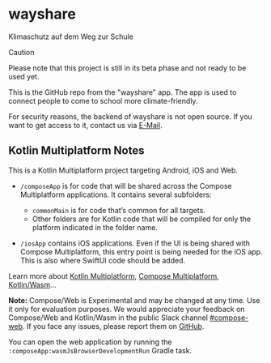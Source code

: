 # wayshare
Klimaschutz auf dem Weg zur Schule

> [!CAUTION]
> Please note that this project is still in its beta phase and not ready to be used yet.

This is the GitHub repo from the "wayshare" app. The app is used to connect people to come to school more climate-friendly.

For security reasons, the backend of wayshare is not open source. If you want to get access to it, contact us via [E-Mail](mailto:support@wayshare.de).

## Kotlin Multiplatform Notes
This is a Kotlin Multiplatform project targeting Android, iOS and Web.

* `/composeApp` is for code that will be shared across the Compose Multiplatform applications.
  It contains several subfolders:
  - `commonMain` is for code that’s common for all targets.
  - Other folders are for Kotlin code that will be compiled for only the platform indicated in the folder name.

* `/iosApp` contains iOS applications. Even if the UI is being shared with Compose Multiplatform, 
  this entry point is being needed for the iOS app. This is also where SwiftUI code should be added.


Learn more about [Kotlin Multiplatform](https://www.jetbrains.com/help/kotlin-multiplatform-dev/get-started.html),
[Compose Multiplatform](https://github.com/JetBrains/compose-multiplatform/#compose-multiplatform),
[Kotlin/Wasm](https://kotl.in/wasm/)…

**Note:** Compose/Web is Experimental and may be changed at any time. Use it only for evaluation purposes.
We would appreciate your feedback on Compose/Web and Kotlin/Wasm in the public Slack channel [#compose-web](https://slack-chats.kotlinlang.org/c/compose-web).
If you face any issues, please report them on [GitHub](https://github.com/JetBrains/compose-multiplatform/issues).

You can open the web application by running the `:composeApp:wasmJsBrowserDevelopmentRun` Gradle task.
